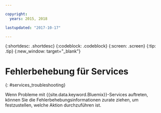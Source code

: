 ```yaml
---

copyright:
  years: 2015, 2018

lastupdated: "2017-10-17"  

---
```


{:shortdesc: .shortdesc}
{:codeblock: .codeblock}
{:screen: .screen}
{:tip: .tip}
{:new_window: target="_blank"}

# Fehlerbehebung für Services
{: #services_troubleshooting}

Wenn Probleme mit {{site.data.keyword.Bluemix}}-Services auftreten, können Sie die Fehlerbehebungsinformationen zurate ziehen, um festzustellen, welche Aktion durchzuführen ist.
